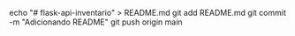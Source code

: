 echo "# flask-api-inventario" > README.md
git add README.md
git commit -m "Adicionando README"
git push origin main
